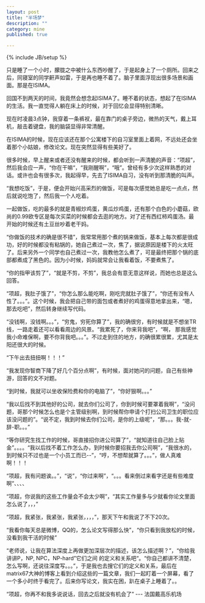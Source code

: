 ```yaml
---
layout: post
title: "半场梦"
description: ""
category: mine
published: true

---
```

{% include JB/setup %}

只是睡了一个小时，朦胧之中被什么东西吵醒了，于是起身上了一个厕所。回来之后，同寝室的同学鼾声如雷，于是再也睡不着了。脑子里面浮现出很多场景和画面。那是在ISIMA。

回国不到两天的时间，我竟然会想念起ISIMA了。睡不着的状态，想起了在ISIMA的生活。我一直觉得人躺在床上的时候，对于回忆会显得特别清晰。

现在时凌晨3点钟，我穿着一条裤衩，最在靠门的桌子旁边，微热的天气，戴上耳机，敲击着键盘，我的脑袋显得非常清醒。

在ISIMA的时候，现在应该还在那个公寓楼下的自习室里面上着网，不远处还会坐着那个小姑娘，修改论文。现在突然显得有些美好了。

很多时候，早上醒来或者还没有醒来的时候，都会听到一声清脆的声音：“项超”，然后我会应一声，“你在干嘛“，“我刚醒啊”，“哦”。曾经有多少次这样熟悉的对话。或许也会有很多次，我起得早，先去了ISIMA自习，没有听到那清脆的叫声。

“我想吃饭”，于是，便会开始兴高采烈的做饭，可是每次感觉她总是吃一点点，然后就说吃饱了，然后我一个人吃着。

一起做饭，吃的最多的就是青椒炒鸡蛋，黄瓜炒鸡蛋，还有那个白色的小蘑菇，欧尚的0.99欧专区是每次买菜的时候都会去逛的地方。对了还有西红柿鸡蛋汤。最开始的时候还有土豆丝吵着老干妈。

“你做饭的技术的确是很不错”，我常常用那个煮的锅来做饭，基本上每次都是很成功，好的时候都没有粘锅的，她自己煮过一次，焦了，据说原因是楼下的火太旺了。后来另外一个同学也自己煮过一次，我教他怎么煮了，可是最终把那个锅的底部都煮成了黑色的。因为小时候，妈妈就常会让我看着饭，不要煮焦了。

“你的指甲该剪了”，“就是不剪，不剪”，我总会有意无意这样说，而她也总是这么回答。

“项超，我肚子饿了”，“你怎么那么能吃啊，刚吃完就肚子饿了”，“你还有没有人性了。。。”。这个时候，我会把自己带的面包或者煮好的鸡蛋得意地拿出来，“嗯，那去吃吧”，然后转身继续写代码。

“没钱啊，没钱啊。。。”，“穷鬼，穷死你算了”，我的确很穷，有时候就是不想坐TR线，一路走着还可以看看周边的风景。“我累死了，你来背我吧”，“啊， 那我感觉我小命难保啊，要不你背我吧。。。”。不过走到住的地方，的确很累很累，尤其是太阳还很大的时候。

“下午出去扭扭啊！！！”

“我发现你智商下降了好几个百分点啊”，有时候，面对她问的问题，自己有些神游，回答的文不对题。

“到时候，我就可以坐收保险费和你的电脑了”，“你好狠啊。。。”

“我以后找不到其他好的公司，就去你们公司了，你到时候可要罩着我啊”，“没问题，哥那个时候怎么也是个主管级别啊，到时候帮你申请个打扫公司卫生的职位应该没问题的”。“说不定，我到时候去你们公司，是你的上级呢”，“那。。。我-就-辞-职。。。”

“等你研究生找工作的时候，哥直接招你进公司算了”，“就知道往自己脸上贴金”。。。。“我以后找不着工作怎么办，到时候你要招我去你公司啊”，“我很水的，到时候只不过也是一个小员工而已--”，“哼，不想帮就算了。。。”，做人真难啊！！！

“项超，我有问题诶。。”，“说”，“你过来啊”，“。。。看来倒过来看字还是有些难度啊”、、、、

“项超，你说我的这些工作量会不会太少啊”，“其实工作量多与少就看你论文里面怎么说了，，，”

“项超，我紧张，我紧张，我紧张，，，，”，那天下午和我说了不下20次。

“我看你每天总是微博，QQ的，怎么论文写得那么快”，“你只看到我放松的时候，没看到我干活的时候”

“老师说，让我在算法深度上再做更加深层次的描述，该怎么描述啊？”，“你给我讲讲P，NP, NPC，NP-hard”它们之间
的定义和关系吧“。“你自己都讲不清楚，怎么写啊，还说往深度写。。。”，于是我也去搜它们的定义和关系，最后在matrix67大神的博客上看到介绍这些的一篇文章，我们一起盯着一个屏幕，看了一个多小时终于看完了。后来你写论文，我实在困，趴在桌子上睡着了。。

“项超，你再不和我多说说话，回去之后就没有机会了”             --- 法国戴高乐机场

